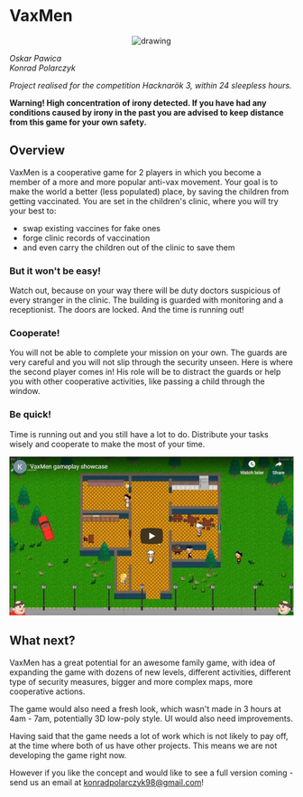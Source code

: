 # VaxMen

<p align="center">
    <img src="https://i.imgur.com/vnlGw09.png" alt="drawing" width="200"/>
</p>

_Oskar Pawica_ </br>
_Konrad Polarczyk_

_Project realised for the competition Hacknarök 3, within 24 sleepless hours._


**Warning! High concentration of irony detected. If you have had any conditions caused by irony in the past you are advised to keep distance from this game for your own safety.**

## Overview

VaxMen is a cooperative game for 2 players in which you become a member of a more and more popular anti-vax movement. Your goal is to make the world a better (less populated) place, by saving the children from getting vaccinated. You are set in the children's clinic, where you will try your best to:

* swap existing vaccines for fake ones
* forge clinic records of vaccination
* and even carry the children out of the clinic to save them

### But it won't be easy!

Watch out, because on your way there will be duty doctors suspicious of every stranger in the clinic. The building is guarded with monitoring and a receptionist. The doors are locked. And the time is running out! 

### Cooperate!

You will not be able to complete your mission on your own. The guards are very careful and you will not slip through the security unseen. Here is where the second player comes in! His role will be to distract the guards or help you with other cooperative activities, like passing a child through the window.

### Be quick!

Time is running out and you still have a lot to do. Distribute your tasks wisely and cooperate to make the most of your time.

[![Gameplay showcase](youtube_preview.png)](https://www.youtube.com/watch?v=YwRNew8yLXA)

## What next?

VaxMen has a great potential for an awesome family game, with idea of expanding the game with dozens of new levels, different activities, different type of security measures, bigger and more complex maps, more cooperative actions.

The game would also need a fresh look, which wasn't made in 3 hours at 4am - 7am, potentially 3D low-poly style. UI would also need improvements.

Having said that the game needs a lot of work which is not likely to pay off, at the time where both of us have other projects. This means we are not developing the game right now.

However if you like the concept and would like to see a full version coming - send us an email at konradpolarczyk98@gmail.com!